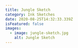 ```yaml
---
title: Jungle Sketch
category: Ink Sketches
date: 2020-08-25T14:32:33.339Z
isFeatured: false
images:
  - image: jungle-sketch.jpg
    alt: Jungle Sketch
---
```

